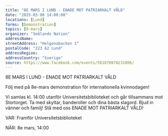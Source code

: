 ```yaml
---
title: "8E MARS I LUND - ENADE MOT PATRIARKALT VÅLD"
date: "2025-03-08 14:00:00"
locations: [Lund]
forms: [Demonstration]
topics: [8-mars]
organizer: "Smålands Nation"
addressName: 
streetAddress: "Helgonabacken 1"
postalCode: "223 62 Lund"
addressRegion:
addressCountry: "Sverige"
source: https://www.facebook.com/events/581876078231806/
---
```

8E MARS I LUND - ENADE MOT PATRIARKALT VÅLD

Följ med på 8e-mars demonstration för internationella kvinnodagen! 

Vi samlas kl. 14:00 utanför Universitetsbiblioteket och går tillsammans mot Stortorget. Ta med skyltar, banderoller och dina bästa slagord. Bjud in vänner och familj! Stå med oss ENADE MOT PATRIARKALT VÅLD!

VAR: Framför Universitetsbiblioteket

NÄR: 8e mars, 14:00